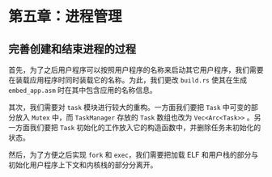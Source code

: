 # 第五章：进程管理

## 完善创建和结束进程的过程

首先，为了之后用户程序可以按照用户程序的名称来启动其它用户程序，我们需要在装载应用程序时同时装载它的名称。为此，我们更改 `build.rs` 使其在生成 `embed_app.asm` 时在其中包含应用的名称信息。

其次，我们需要对 `task` 模块进行较大的重构。一方面我们要把 `Task` 中可变的部分放入 `Mutex` 中，而 `TaskManager` 存放的 `Task` 数组也改为 `Vec<Arc<Task>>` 。另一方面我们要把 `Task` 初始化的工作放入它的构造函数中，并删除任务未初始化的状态。

然后，为了方便之后实现 `fork` 和 `exec`，我们需要把加载 ELF 和用户栈的部分与初始化用户程序上下文和内核栈的部分分离开。